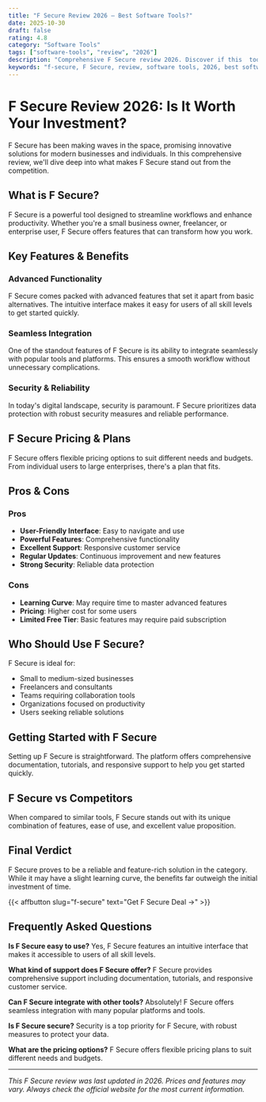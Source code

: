 ```yaml
---
title: "F Secure Review 2026 – Best Software Tools?"
date: 2025-10-30
draft: false
rating: 4.8
category: "Software Tools"
tags: ["software-tools", "review", "2026"]
description: "Comprehensive F Secure review 2026. Discover if this  tool is the best choice for your needs."
keywords: "f-secure, F Secure, review, software tools, 2026, best software tools"
---
```


# F Secure Review 2026: Is It Worth Your Investment?

F Secure has been making waves in the  space, promising innovative solutions for modern businesses and individuals. In this comprehensive review, we'll dive deep into what makes F Secure stand out from the competition.

## What is F Secure?

F Secure is a powerful  tool designed to streamline workflows and enhance productivity. Whether you're a small business owner, freelancer, or enterprise user, F Secure offers features that can transform how you work.

## Key Features & Benefits

### Advanced Functionality
F Secure comes packed with advanced features that set it apart from basic alternatives. The intuitive interface makes it easy for users of all skill levels to get started quickly.

### Seamless Integration
One of the standout features of F Secure is its ability to integrate seamlessly with popular tools and platforms. This ensures a smooth workflow without unnecessary complications.

### Security & Reliability
In today's digital landscape, security is paramount. F Secure prioritizes data protection with robust security measures and reliable performance.

## F Secure Pricing & Plans

F Secure offers flexible pricing options to suit different needs and budgets. From individual users to large enterprises, there's a plan that fits.

## Pros & Cons

### Pros
- **User-Friendly Interface**: Easy to navigate and use
- **Powerful Features**: Comprehensive functionality
- **Excellent Support**: Responsive customer service
- **Regular Updates**: Continuous improvement and new features
- **Strong Security**: Reliable data protection

### Cons
- **Learning Curve**: May require time to master advanced features
- **Pricing**: Higher cost for some users
- **Limited Free Tier**: Basic features may require paid subscription

## Who Should Use F Secure?

F Secure is ideal for:
- Small to medium-sized businesses
- Freelancers and consultants
- Teams requiring collaboration tools
- Organizations focused on productivity
- Users seeking reliable  solutions

## Getting Started with F Secure

Setting up F Secure is straightforward. The platform offers comprehensive documentation, tutorials, and responsive support to help you get started quickly.

## F Secure vs Competitors

When compared to similar tools, F Secure stands out with its unique combination of features, ease of use, and excellent value proposition.

## Final Verdict

F Secure proves to be a reliable and feature-rich solution in the  category. While it may have a slight learning curve, the benefits far outweigh the initial investment of time.

{{< affbutton slug="f-secure" text="Get F Secure Deal →" >}}

## Frequently Asked Questions

**Is F Secure easy to use?**
Yes, F Secure features an intuitive interface that makes it accessible to users of all skill levels.

**What kind of support does F Secure offer?**
F Secure provides comprehensive support including documentation, tutorials, and responsive customer service.

**Can F Secure integrate with other tools?**
Absolutely! F Secure offers seamless integration with many popular platforms and tools.

**Is F Secure secure?**
Security is a top priority for F Secure, with robust measures to protect your data.

**What are the pricing options?**
F Secure offers flexible pricing plans to suit different needs and budgets.

---

*This F Secure review was last updated in 2026. Prices and features may vary. Always check the official website for the most current information.*
